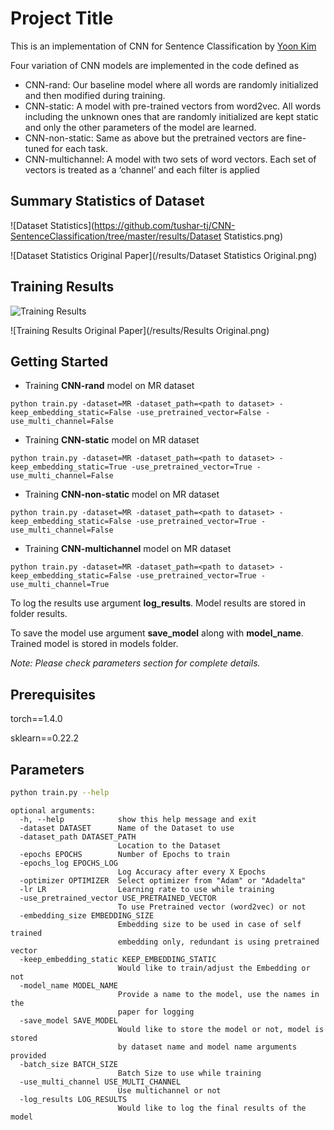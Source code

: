 # Project Title

This is an implementation of CNN for Sentence Classification by [Yoon Kim](https://www.aclweb.org/anthology/D14-1181.pdf)

Four variation of CNN models are implemented in the code defined as

* CNN-rand: Our baseline model where all
words are randomly initialized and then modified during training.
* CNN-static: A model with pre-trained
vectors from word2vec. All words including the unknown ones that are randomly initialized are kept static and only
the other parameters of the model are learned.
* CNN-non-static: Same as above but the pretrained vectors are fine-tuned for each task.
* CNN-multichannel: A model with two sets
of word vectors. Each set of vectors is treated
as a ‘channel’ and each filter is applied

## Summary Statistics of Dataset
![Dataset Statistics](https://github.com/tushar-tj/CNN-SentenceClassification/tree/master/results/Dataset Statistics.png)

![Dataset Statistics Original Paper](/results/Dataset Statistics Original.png)

## Training Results
![Training Results](/results/Results.png)

![Training Results Original Paper](/results/Results Original.png)


## Getting Started

* Training **CNN-rand** model on MR dataset
```
python train.py -dataset=MR -dataset_path=<path to dataset> -keep_embedding_static=False -use_pretrained_vector=False -use_multi_channel=False
```

* Training **CNN-static** model on MR dataset
```
python train.py -dataset=MR -dataset_path=<path to dataset> -keep_embedding_static=True -use_pretrained_vector=True -use_multi_channel=False
```

* Training **CNN-non-static** model on MR dataset
```
python train.py -dataset=MR -dataset_path=<path to dataset> -keep_embedding_static=False -use_pretrained_vector=True -use_multi_channel=False
```

* Training **CNN-multichannel** model on MR dataset
```
python train.py -dataset=MR -dataset_path=<path to dataset> -keep_embedding_static=False -use_pretrained_vector=True -use_multi_channel=True
```

To log the results use argument **log_results**. Model results are stored in folder results.

To save the model use argument **save_model** along with **model_name**. Trained model is stored in models folder.

*Note: Please check parameters section for complete details.*

## Prerequisites


torch==1.4.0

sklearn==0.22.2

## Parameters

```bash
python train.py --help
```

```
optional arguments:
  -h, --help            show this help message and exit
  -dataset DATASET      Name of the Dataset to use
  -dataset_path DATASET_PATH
                        Location to the Dataset
  -epochs EPOCHS        Number of Epochs to train
  -epochs_log EPOCHS_LOG
                        Log Accuracy after every X Epochs
  -optimizer OPTIMIZER  Select optimizer from "Adam" or "Adadelta"
  -lr LR                Learning rate to use while training
  -use_pretrained_vector USE_PRETRAINED_VECTOR
                        To use Pretrained vector (word2vec) or not
  -embedding_size EMBEDDING_SIZE
                        Embedding size to be used in case of self trained
                        embedding only, redundant is using pretrained vector
  -keep_embedding_static KEEP_EMBEDDING_STATIC
                        Would like to train/adjust the Embedding or not
  -model_name MODEL_NAME
                        Provide a name to the model, use the names in the
                        paper for logging
  -save_model SAVE_MODEL
                        Would like to store the model or not, model is stored
                        by dataset name and model name arguments provided
  -batch_size BATCH_SIZE
                        Batch Size to use while training
  -use_multi_channel USE_MULTI_CHANNEL
                        Use multichannel or not
  -log_results LOG_RESULTS
                        Would like to log the final results of the model
```
